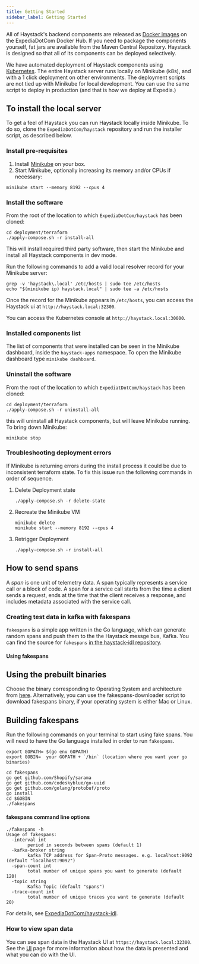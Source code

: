 ```yaml
---
title: Getting Started
sidebar_label: Getting Started
---
```


All of Haystack's backend components are released as [Docker images](./deployment/sub_systems.html) on the ExpediaDotCom Docker Hub.
If you need to package the components yourself, fat jars are available from the Maven Central Repository.
Haystack is designed so that all of its components can be deployed selectively. 

We have automated deployment of Haystack components using [Kubernetes](https://github.com/jaegertracing/jaeger-kubernetes).
The entire Haystack server runs locally on Minikube (k8s), and with a 1 click deployment on other environments.
The deployment scripts are not tied up with Minikube for local development.
You can use the same script to deploy in production (and that is how we deploy at Expedia.)

## To install the local server

To get a feel of Haystack you can run Haystack locally inside Minikube.
To do so, clone the `ExpediaDotCom/haystack` repository and run the installer script, as described below.

### Install pre-requisites

1. Install [Minikube](https://kubernetes.io/docs/tasks/tools/install-minikube/) on your box.
2. Start Minikube, optionally increasing its memory and/or CPUs if necessary:
```shell
minikube start --memory 8192 --cpus 4
```

### Install the software

From the root of the location to which `ExpediaDotCom/haystack` has been cloned:
```shell
cd deployment/terraform
./apply-compose.sh -r install-all
```
This will install required third party software, then start the Minikube and install all Haystack components in dev mode.

Run the following commands to add a valid local resolver record for your Minikube server:
```shell
grep -v 'haystack\.local' /etc/hosts | sudo tee /etc/hosts
echo "$(minikube ip) haystack.local" | sudo tee -a /etc/hosts
```
Once the record for the Minikube appears in `/etc/hosts`, you can access the Haystack ui at `http://haystack.local:32300`.

You can access the Kubernetes console at `http://haystack.local:30000`.

### Installed components list

The list of components that were installed can be seen in the Minikube dashboard, inside the `haystack-apps` namespace.
To open the Minikube dashboard type `minikube dashboard`.

### Uninstall the software
From the root of the location to which `ExpediatDotCom/haystack` has been cloned:
```shell
cd deployment/terraform
./apply-compose.sh -r uninstall-all
```

this will uninstall all Haystack components, but will leave Minikube running. To bring down Minikube:
```shell
minikube stop
``` 


### Troubleshooting deployment errors

If Minikube is returning errors during the install process it could be due to inconsistent terraform state. To fix this issue run the following commands in order of sequence.

1. Delete Deployment state
    ```shell
    ./apply-compose.sh -r delete-state
    ```
2. Recreate the Minikube VM
    ```shell
    minikube delete
    minikube start --memory 8192 --cpus 4
    ```
3. Retrigger Deployment
    ```shell
    ./apply-compose.sh -r install-all
    ```

## How to send spans

A *span* is one unit of telemetry data. A span typically represents a service call or a block of code.
A span for a service call starts from the time a client sends a request, ends at the time that the client receives a response, and includes metadata associated with the service call.

### Creating test data in kafka with fakespans

`fakespans` is a simple app written in the Go language, which can generate random spans and push them to the the Haystack messge bus, Kafka.
You can find the source for `fakespans` [in the haystack-idl repository](https://github.com/ExpediaDotCom/haystack-idl/tree/master/fakespans).

#### Using fakespans

## Using the prebuilt binaries
Choose the binary corresponding to Operating System and architecture from [here](https://github.com/ExpediaDotCom/haystack-idl/releases).
Alternatively, you can use the fakespans-downloader script to download fakespans binary, if your operating system is either Mac or Linux.


## Building fakespans
Run the following commands on your terminal to start using fake spans. You will need to have the Go language installed in order to run `fakespans`.

 ```shell
export GOPATH= $(go env GOPATH)
export GOBIN=  your GOPATH + `/bin` (location where you want your go binaries)

cd fakespans
go get github.com/Shopify/sarama
go get github.com/codeskyblue/go-uuid
go get github.com/golang/protobuf/proto
go install
cd $GOBIN
./fakespans
```
#### fakespans command line options
```
./fakespans -h
Usage of fakespans:
  -interval int
        period in seconds between spans (default 1)
  -kafka-broker string
        kafka TCP address for Span-Proto messages. e.g. localhost:9092 (default "localhost:9092")
  -span-count int
        total number of unique spans you want to generate (default 120)
  -topic string
        Kafka Topic (default "spans")
  -trace-count int
        total number of unique traces you want to generate (default 20)
```

For details, see [ExpediaDotCom/haystack-idl](https://github.com/ExpediaDotCom/haystack-idl).

### How to view span data

You can see span data in the Haystack UI at `https://haystack.local:32300`.
See the [UI](https://expediadotcom.github.io/haystack/docs/ui.html) page for more information about how the data is presented and what you can do with the UI.
